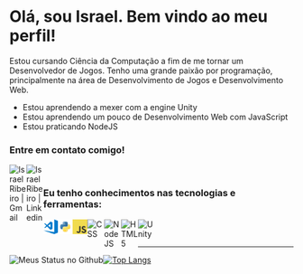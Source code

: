 # Olá, sou Israel. Bem vindo ao meu perfil!
Estou cursando Ciência da Computação a fim de me tornar um Desenvolvedor de Jogos. Tenho uma grande paixão por programação, principalmente na área de Desenvolvimento de Jogos e Desenvolvimento Web.
* Estou aprendendo a mexer com a engine Unity
* Estou aprendendo um pouco de Desenvolvimento Web com JavaScript
* Estou praticando NodeJS

### Entre em contato comigo!

<a href="rebiboboratavribeiro@gmail.com"><img align="left" alt="Israel Ribeiro | Gmail" width="30px" src="https://img.icons8.com/fluent/2x/gmail.png"/></a>
<a href="https://www.linkedin.com/in/israel-tavares-ribeiro-a30aa91ba/"><img align="left" alt="Israel Ribeiro | Linkedin" width="30px" src="https://img.icons8.com/color/72/linkedin.png"/></a>

<br />

### Eu tenho conhecimentos nas tecnologias e ferramentas:

<img align="left" alt="Visual Studio Code" width="26px" src="https://raw.githubusercontent.com/github/explore/80688e429a7d4ef2fca1e82350fe8e3517d3494d/topics/visual-studio-code/visual-studio-code.png" />
<img align="left" alt="Python" width="26px" src="https://raw.githubusercontent.com/github/explore/80688e429a7d4ef2fca1e82350fe8e3517d3494d/topics/python/python.png" />
<img align="left" alt="JavaScript" width="26px" src="https://raw.githubusercontent.com/github/explore/80688e429a7d4ef2fca1e82350fe8e3517d3494d/topics/javascript/javascript.png" />
<img align="left" alt="CSS" width="30px" src="https://img.icons8.com/color/2x/css3.png" />
<img align="left" alt="NodeJS" width="30px" src="https://img.icons8.com/windows/2x/26e07f/nodejs.png" />
<img align="left" alt="HTML5" width="30px" src="https://img.icons8.com/color/72/html-5.png" />
<img align="left" alt="Unity" width="30px" src="https://img.icons8.com/fluent/2x/unity.png" />

<br />
<br />

---

<img align="left" alt="Meus Status no Github" src="https://github-readme-stats.codestackr.vercel.app/api?username=Israhribeiro&show_icons=true&hide_border=true" />

[![Top Langs](https://github-readme-stats.vercel.app/api/top-langs/?username=Israhribeiro&layout=compact)](https://github.com/anuraghazra/github-readme-stats)

